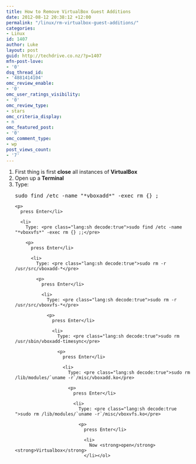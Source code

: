 ```yaml
---
title: How to Remove VirtualBox Guest Additions
date: 2012-08-12 20:38:12 +12:00
permalink: "/linux/rm-virtualbox-guest-additions/"
categories:
- Linux
id: 1407
author: Luke
layout: post
guid: http://techdrive.co.nz/?p=1407
mfn-post-love:
- '0'
dsq_thread_id:
- '4881414104'
omc_review_enable:
- '0'
omc_user_ratings_visibility:
- '0'
omc_review_type:
- stars
omc_criteria_display:
- n
omc_featured_post:
- '0'
omc_comment_type:
- wp
post_views_count:
- '7'
---
```


<ol start="1">
  <li>
    First thing is first <strong>close</strong> all instances of <strong>VirtualBox</strong>
  </li>
  <li>
    Open up a <strong>Terminal</strong>
  </li>
  <li>
    Type: <pre class="lang:sh decode:true">sudo find /etc -name "*vboxadd*" -exec rm {} ;</pre>
    
    <p>
      press Enter</li> 
      
      <li>
        Type: <pre class="lang:sh decode:true">sudo find /etc -name "*vboxvfs*" -exec rm {} ;;</pre>
        
        <p>
          press Enter</li> 
          
          <li>
            Type: <pre class="lang:sh decode:true">sudo rm -r /usr/src/vboxadd-*</pre>
            
            <p>
              press Enter</li> 
              
              <li>
                Type: <pre class="lang:sh decode:true">sudo rm -r /usr/src/vboxvfs-*</pre>
                
                <p>
                  press Enter</li> 
                  
                  <li>
                    Type: <pre class="lang:sh decode:true">sudo rm /usr/sbin/vboxadd-timesync</pre>
                    
                    <p>
                      press Enter</li> 
                      
                      <li>
                        Type: <pre class="lang:sh decode:true">sudo rm /lib/modules/`uname -r`/misc/vboxadd.ko</pre>
                        
                        <p>
                          press Enter</li> 
                          
                          <li>
                            Type: <pre class="lang:sh decode:true ">sudo rm /lib/modules/`uname -r`/misc/vboxvfs.ko</pre>
                            
                            <p>
                              press Enter</li> 
                              
                              <li>
                                Now <strong>open</strong> <strong>Virtualbox</strong>
                              </li></ol>